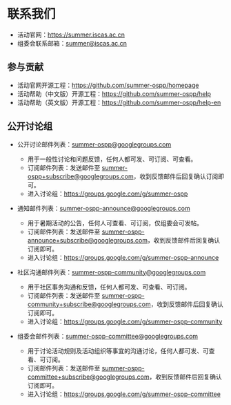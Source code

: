# 联系我们

- 活动官网：<https://summer.iscas.ac.cn>
- 组委会联系邮箱：[summer@iscas.ac.cn](mailto:summer@iscas.ac.cn)

## 参与贡献

- 活动官网开源工程：<https://github.com/summer-ospp/homepage>
- 活动帮助（中文版）开源工程：<https://github.com/summer-ospp/help>
- 活动帮助（英文版）开源工程：<https://github.com/summer-ospp/help-en>

## 公开讨论组

- 公开讨论邮件列表：[summer-ospp@googlegroups.com](mailto:summer-ospp@googlegroups.com)
  - 用于一般性讨论和问题反馈，任何人都可发、可订阅、可查看。
  - 订阅邮件列表：发送邮件至 [summer-ospp+subscribe@googlegroups.com](mailto:summer-ospp+subscribe@googlegroups.com)，收到反馈邮件后回复确认订阅即可。
  - 进入讨论组：<https://groups.google.com/g/summer-ospp>

- 通知邮件列表：[summer-ospp-announce@googlegroups.com](mailto:summer-ospp-announce@googlegroups.com)
  - 用于暑期活动的公告，任何人可查看、可订阅，仅组委会可发帖。
  - 订阅邮件列表：发送邮件至 [summer-ospp-announce+subscribe@googlegroups.com](mailto:summer-ospp-announce+subscribe@googlegroups.com)，收到反馈邮件后回复确认订阅即可。
  - 进入讨论组：<https://groups.google.com/g/summer-ospp-announce>

- 社区沟通邮件列表：[summer-ospp-community@googlegroups.com](mailto:summer-ospp-community@googlegroups.com)
  - 用于社区事务沟通和反馈，任何人都可发、可查看、可订阅。
  - 订阅邮件列表：发送邮件至 [summer-ospp-community+subscribe@googlegroups.com](mailto:summer-ospp-community+subscribe@googlegroups.com)，收到反馈邮件后回复确认订阅即可。
  - 进入讨论组：<https://groups.google.com/g/summer-ospp-community>

- 组委会邮件列表：[summer-ospp-committee@googlegroups.com](mailto:summer-ospp-committee@googlegroups.com)
  - 用于讨论活动规则及活动组织等事宜的沟通讨论，任何人都可发、可查看、可订阅。
  - 订阅邮件列表：发送邮件至 [summer-ospp-committee+subscribe@googlegroups.com](mailto:summer-ospp-committee+subscribe@googlegroups.com)，收到反馈邮件后回复确认订阅即可。
  - 进入讨论组：<https://groups.google.com/g/summer-ospp-committee>
